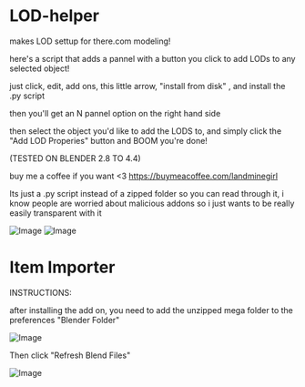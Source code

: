 # LOD-helper
makes LOD settup for there.com modeling!


here's a script that adds a pannel with a button you click to add LODs to any selected object!

just click, edit, add ons, this little arrow, "install from disk" , and install the .py script


then you'll get an N pannel option on the right hand side

then select the object you'd like to add the LODS to, and simply click the "Add LOD Properies" button and BOOM you're done! 


(TESTED ON BLENDER 2.8 TO 4.4)

buy me a coffee if you want <3
https://buymeacoffee.com/landminegirl

Its just a .py script instead of a zipped folder so you can read through it, i know people are worried about malicious addons so i just wants to be really easily transparent with it

![Image](https://github.com/user-attachments/assets/74af8bc2-bdc2-43ed-8da6-6ffbf26d3a69)
![Image](https://github.com/user-attachments/assets/fd33a194-9ec3-44c1-a075-d6024fa7a115)


# Item Importer
INSTRUCTIONS:

after installing the add on, you need to add the unzipped mega folder to the preferences "Blender Folder"

![Image](https://github.com/user-attachments/assets/66075012-7e7b-4279-8901-2451d706a5c9)


Then click "Refresh Blend Files"

![Image](https://github.com/user-attachments/assets/c9aee1e8-e7fb-4486-9f16-bbd9d79aabae)

